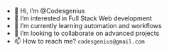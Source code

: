 - 👋 Hi, I’m @Codesgenius
- 👀 I’m interested in Full Stack Web development
- 🌱 I’m currently learning automation and workflows
- 💞️ I’m looking to collaborate on advanced projects
- 📫 How to reach me? `codesgenius@gmail.com`

<!---
Codesgenius/Codesgenius is a ✨ special ✨ repository because its `README.md` (this file) appears on your GitHub profile.
You can click the Preview link to take a look at your changes.
--->
